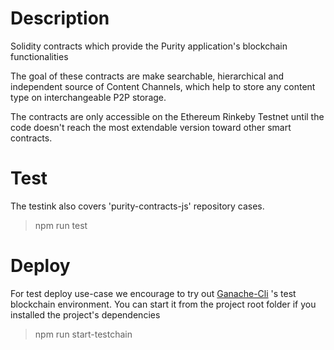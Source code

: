 # Description
Solidity contracts which provide the Purity application's blockchain functionalities

The goal of these contracts are make searchable, hierarchical and independent source of Content
Channels, which help to store any content type on interchangeable P2P storage.

The contracts are only accessible on the Ethereum Rinkeby Testnet until
the code doesn't reach the most extendable version toward other smart contracts.

# Test
The testink also covers 'purity-contracts-js' repository cases.
> npm run test

# Deploy
For test deploy use-case we encourage to try out
[Ganache-Cli](https://docs.nethereum.com/en/latest/ethereum-and-clients/ganache-cli/)
's test blockchain environment.
You can start it from the project root folder if you installed the project's dependencies
> npm run start-testchain
